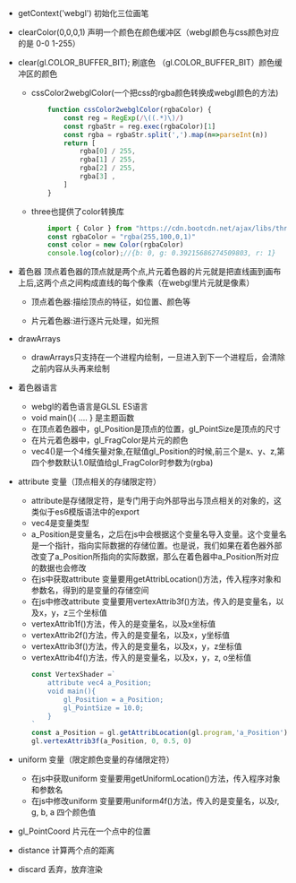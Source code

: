 - getContext('webgl') 初始化三位画笔
- clearColor(0,0,0,1) 声明一个颜色在颜色缓冲区（webgl颜色与css颜色对应的是 0-0 1-255）
- clear(gl.COLOR_BUFFER_BIT); 刷底色 （gl.COLOR_BUFFER_BIT）颜色缓冲区的颜色
  - cssColor2webglColor(一个把css的rgba颜色转换成webgl颜色的方法)
      ``` js
          function cssColor2webglColor(rgbaColor) {
              const reg = RegExp(/\((.*)\)/)
              const rgbaStr = reg.exec(rgbaColor)[1]
              const rgba = rgbaStr.split(',').map(n=>parseInt(n))
              return [
                  rgba[0] / 255,
                  rgba[1] / 255,
                  rgba[2] / 255,
                  rgba[3] ,
              ]
          }
      ```
  - three也提供了color转换库
    ```js
        import { Color } from "https://cdn.bootcdn.net/ajax/libs/three.js/r126/three.module.js"
        const rgbaColor = "rgba(255,100,0,1)"
        const color = new Color(rgbaColor)
        console.log(color);//{b: 0, g: 0.39215686274509803, r: 1}
    ```
- 着色器
    顶点着色器的顶点就是两个点,片元着色器的片元就是把直线画到画布上后,这两个点之间构成直线的每个像素（在webgl里片元就是像素）
  - 顶点着色器:描绘顶点的特征，如位置、颜色等
    
  - 片元着色器:进行逐片元处理，如光照
 
- drawArrays
  - drawArrays只支持在一个进程内绘制，一旦进入到下一个进程后，会清除之前内容从头再来绘制
   
- 着色器语言
   - webgl的着色语言是GLSL ES语言
   - void main(){ .... } 是主题函数
   - 在顶点着色器中，gl_Position是顶点的位置，gl_PointSize是顶点的尺寸
   - 在片元着色器中，gl_FragColor是片元的颜色
   - vec4()是一个4维矢量对象,在赋值gl_Position的时候,前三个是x、y、z,第四个参数默认1.0赋值给gl_FragColor时参数为(rgba)

- attribute 变量（顶点相关的存储限定符）
  - attribute是存储限定符，是专门用于向外部导出与顶点相关的对象的，这类似于es6模版语法中的export
  - vec4是变量类型
  - a_Position是变量名，之后在js中会根据这个变量名导入变量。这个变量名是一个指针，指向实际数据的存储位置。也是说，我们如果在着色器外部改变了a_Position所指向的实际数据，那么在着色器中a_Position所对应的数据也会修改
  - 在js中获取attribute 变量要用getAttribLocation()方法，传入程序对象和参数名，得到的是变量的存储空间
  - 在js中修改attribute 变量要用vertexAttrib3f()方法，传入的是变量名，以及x，y，z三个坐标值
  - vertexAttrib1f()方法，传入的是变量名，以及x坐标值
  - vertexAttrib2f()方法，传入的是变量名，以及x，y坐标值
  - vertexAttrib3f()方法，传入的是变量名，以及x，y，z坐标值
  - vertexAttrib4f()方法，传入的是变量名，以及x，y，z, o坐标值
    ```js
    const VertexShader =`
        attribute vec4 a_Position;
        void main(){
            gl_Position = a_Position;
            gl_PointSize = 10.0;
        }
    `
    const a_Position = gl.getAttribLocation(gl.program,'a_Position')
    gl.vertexAttrib3f(a_Position, 0, 0.5, 0)
    ```
- uniform 变量（限定颜色变量的存储限定符）
  - 在js中获取uniform 变量要用getUniformLocation()方法，传入程序对象和参数名
  - 在js中修改uniform 变量要用uniform4f()方法，传入的是变量名，以及r, g, b, a 四个颜色值

- gl_PointCoord 片元在一个点中的位置
- distance 计算两个点的距离
- discard 丢弃，放弃渲染